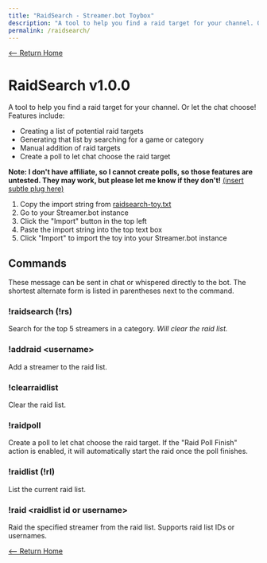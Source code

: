 ```yaml
---
title: "RaidSearch - Streamer.bot Toybox"
description: "A tool to help you find a raid target for your channel. Or let the chat choose!"
permalink: /raidsearch/
---
```


[<-- Return Home](../README.md)

# RaidSearch v1.0.0

A tool to help you find a raid target for your channel. Or let the chat choose! Features include:

- Creating a list of potential raid targets
- Generating that list by searching for a game or category
- Manual addition of raid targets
- Create a poll to let chat choose the raid target

**Note: I don't have affiliate, so I cannot create polls, so those features are untested. They may work, but please let me know if they don't!** [(insert subtle plug here)](https://twitch.tv/mosadie)

1. Copy the import string from [raidsearch-toy.txt](./raidsearch-toy.txt)
2. Go to your Streamer.bot instance
3. Click the "Import" button in the top left
4. Paste the import string into the top text box
5. Click "Import" to import the toy into your Streamer.bot instance

## Commands

These message can be sent in chat or whispered directly to the bot. The shortest alternate form is listed in parentheses next to the command.

### !raidsearch (!rs)

Search for the top 5 streamers in a category. *Will clear the raid list.*

### !addraid \<username\>

Add a streamer to the raid list.

### !clearraidlist

Clear the raid list.

### !raidpoll

Create a poll to let chat choose the raid target. If the "Raid Poll Finish" action is enabled, it will automatically start the raid once the poll finishes.

### !raidlist (!rl)

List the current raid list.

### !raid \<raidlist id or username\>

Raid the specified streamer from the raid list. Supports raid list IDs or usernames.

[<-- Return Home](../README.md)